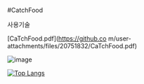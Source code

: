 #CatchFood

사용기술


[CaTchFood.pdf](https://github.co m/user-attachments/files/20751832/CaTchFood.pdf)


![image](https://github.com/user-attachments/assets/10d99ee4-adad-4128-988b-eb0c6de45f59)


[![Top Langs](https://github-readme-stats.vercel.app/api/top-langs/?username=firefall7)](https://github.com/anuraghazra/github-readme-stats)
